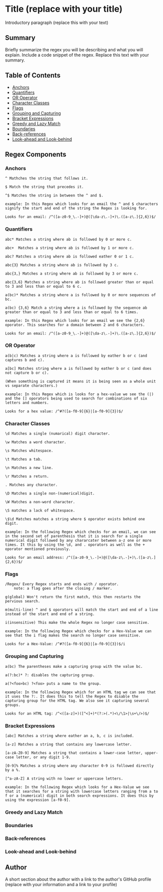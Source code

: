 # Title (replace with your title)

Introductory paragraph (replace this with your text)

## Summary

Briefly summarize the regex you will be describing and what you will explain. Include a code snippet of the regex. Replace this text with your summary.

## Table of Contents

- [Anchors](#anchors)
- [Quantifiers](#quantifiers)
- [OR Operator](#or-operator)
- [Character Classes](#character-classes)
- [Flags](#flags)
- [Grouping and Capturing](#grouping-and-capturing)
- [Bracket Expressions](#bracket-expressions)
- [Greedy and Lazy Match](#greedy-and-lazy-match)
- [Boundaries](#boundaries)
- [Back-references](#back-references)
- [Look-ahead and Look-behind](#look-ahead-and-look-behind)

## Regex Components

### Anchors
    ^ Mathches the string that follows it.

    $ Match the string that precedes it.

    ^$ Matches the string in between the ^ and $.

    example: In this Regex which looks for an email the ^ and $ characters signify the start and end of the string the Regex is looking for.

    Looks for an email: /^([a-z0-9_\.-]+)@([\da-z\.-]+)\.([a-z\.]{2,6})$/

### Quantifiers
    abc* Matches a string where ab is followed by 0 or more c.

    abc+  Matches a string where ab is followed by 1 or more c.

    abc? Matches a string where ab is followed eather 0 or 1 c.

    abc{3} Matches a string where ab is followed by 3 c.

    abc{3,} Matches a string where ab is followed by 3 or more c.

    abc{3,6} Matches a string where ab is followed greater than or equal to 3 and less than or equal to 6 c.

    a(bc)* Matches a string where a is followed by 0 or more sequences of bc.

    a(bc) {3,6} Match a string where a is followed by the sequence ab greater than or equal to 3 and less than or equal to 6 times.

    example: In this Regex which looks for an email we see the {2,6} oporator. This searches for a domain between 2 and 6 characters.

    Looks for an email: /^([a-z0-9_\.-]+)@([\da-z\.-]+)\.([a-z\.]{2,6})$/

### OR Operator
    a(b|c) Matches a string where a is followed by eather b or c (and captures b and c).

    a[bc] Matches string where a is followed by eather b or c (and does not capture b or c).

    (When something is captured it means it is being seen as a whole unit vs separate characters.)

    example: In this Regex which is looks for a hex-value we see the (|) and the [] oporators being used to search for combinations of six letters and numbers.

    Looks for a hex value: /^#?([a-f0-9]{6}|[a-f0-9]{3})$/

### Character Classes
    \d Matches a single (numarical) digit character.

    \w Matches a word character.

    \s Matches whitespace.

    \t Matches a tab.
    
    \n Matches a new line.

    \r Matches a return.

    . Matches any character.

    \D Matches a single non-(numerical)digit.

    \W Matches a non-word character.

    \S matches a lack of whitespace.

    \$\d Matches matches a string where $ oporator exists behind one digit.

    example: In the following Regex which checks for an email, we can see in the second set of parenthesis that it is search for a single numerical digit followed by any chararcater between a-z one or more times. It this by using the \d, and . oporators as well as the + oporator mentioned previously.

    Looks for an email address: /^([a-z0-9_\.-]+)@([\da-z\.-]+)\.([a-z\.]{2,6})$/

### Flags
    /Regex/ Every Regex starts and ends with / oporator.
        note: a flag goes after the closing / marker.

    g(global) Won't return the first match, this then restarts the pervious search.

    m(multi-line) ^ and $ oporators will match the start and end of a line instead of the start and end of a string.

    i(insensitive) This make the whole Regex no longer case sensitive.

    example: In the following Regex which checks for a Hex-Value we can see that the i flag makes the search no longer case sensitive.

    Looks for a Hex-Value: /^#?([a-f0-9]{6}|[a-f0-9]{3})$/i    

### Grouping and Capturing
    a(bc) The parentheses make a capturing group with the value bc.

    a(?:bc)* ?: disables the capturing group.

    a(?<foo>bc) ?<foo> puts a name to the group.

    example: In the following Regex which for an HTML tag we can see that it uses the ?:. It does this to tell the Regex to disable the capturing group for the HTML tag. We also see it capturing several groups.

    Looks for an HTML tag: /^<([a-z]+)([^<]+)*(?:>(.*)<\/\1>|\s+\/>)$/

### Bracket Expressions
    [abc] Matches a string where eather an a, b, c is included.

    [a-z] Matches a string that contains any lowercase letter.

    [a-zA-Z0-9] Matches a string that contains a lower-case letter, upper-case letter, or any digit 1-9.

    [0-9]% Matches a string where any character 0-9 is followed directly by a %.

    [^a-zA-Z] A string with no lower or uppercase letters.

    example: In the following Regex which looks for a Hex-Value we see that it searches for a string with lowercase letters ranging from a to f or a (numerical) digit in both search expressions. It does this by using the expression [a-f0-9].

### Greedy and Lazy Match

### Boundaries

### Back-references

### Look-ahead and Look-behind

## Author

A short section about the author with a link to the author's GitHub profile (replace with your information and a link to your profile)
